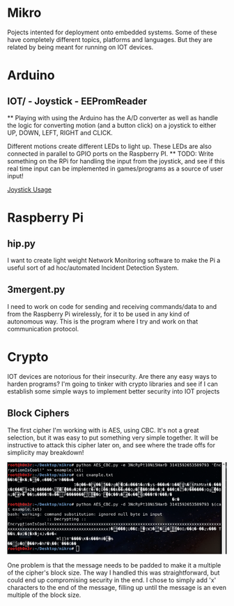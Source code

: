 # Mikro 
Pojects intented for deployment onto embedded systems. 
Some of these have completely different topics, platforms and languages. 
But they are related by being meant for running on IOT devices. 

# Arduino 
## IOT/ - Joystick - EEPromReader
** Playing with using the Arduino has the A/D converter 
as well as handle the logic for converting motion (and a
button click) on a joystick to either UP, DOWN, LEFT, RIGHT
and CLICK. 

Different motions create different LEDs to light up. These LEDs
are also connected in parallel to GPIO ports on the Raspberry PI. 
** TODO: Write something on the RPi for handling the input from
the joystick, and see if this real time input can be implemented in
games/programs as a source of user input! 

[Joystick Usage](https://drive.google.com/file/d/1FGiaLC9TFn_gdNJQfmulh9PAbnwjkbFd/view)

# Raspberry Pi 

## hip.py 
I want to create light weight Network Monitoring software to make 
the Pi a useful sort of ad hoc/automated Incident Detection System. 

## 3mergent.py
I need to work on code for sending and receiving commands/data to 
and from the Raspberry Pi wirelessly, for it to be used in any kind of
autonomous way. This is the program where I try and work on that 
communication protocol. 

# Crypto
IOT devices are notorious for their insecurity. Are there any easy ways to harden programs? 
I'm going to tinker with crypto libraries and see if I can establish some simple ways to implement
better security into IOT projects 

## Block Ciphers 
The first cipher I'm working with is AES, using CBC. It's not a great selection, but it was easy to 
put something very simple together. It will be instructive to attack this cipher later on, and see
where the trade offs for simplicity may breakdown! 

![AES_CBC](https://raw.githubusercontent.com/TylersDurden/mikro/master/AES_CBC.png)

One problem is that the message needs to be padded to make it a multiple of the cipher's block size.
The way I handled this was straightforward, but could end up compromising security in the end. I chose
to simply add 'x' characters to the end of the message, filling up until the message is an even multiple of
the block size. 

